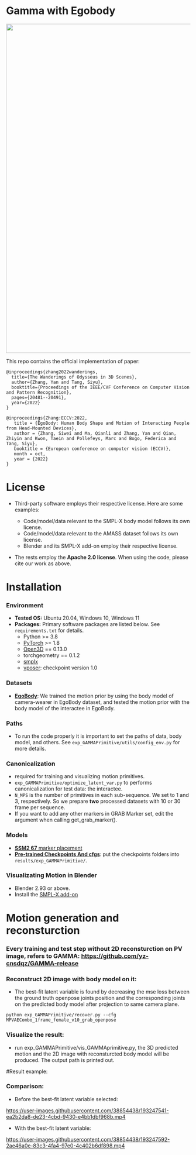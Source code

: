 # Gamma with Egobody

<p align="center">
  <img width="900" height="auto" src="demo.gif">
</p>

This repo contains the official implementation of paper:

```
@inproceedings{zhang2022wanderings,
  title={The Wanderings of Odysseus in 3D Scenes},
  author={Zhang, Yan and Tang, Siyu},
  booktitle={Proceedings of the IEEE/CVF Conference on Computer Vision and Pattern Recognition},
  pages={20481--20491},
  year={2022}
}
```
```
@inproceedings{Zhang:ECCV:2022,
   title = {EgoBody: Human Body Shape and Motion of Interacting People from Head-Mounted Devices},
   author = {Zhang, Siwei and Ma, Qianli and Zhang, Yan and Qian, Zhiyin and Kwon, Taein and Pollefeys, Marc and Bogo, Federica and Tang, Siyu},
   booktitle = {European conference on computer vision (ECCV)},
   month = oct,
   year = {2022}
}
```


# License
* Third-party software employs their respective license. Here are some examples:
    * Code/model/data relevant to the SMPL-X body model follows its own license.
    * Code/model/data relevant to the AMASS dataset follows its own license.
    * Blender and its SMPL-X add-on employ their respective license.

* The rests employ the **Apache 2.0 license**. When using the code, please cite our work as above.




# Installation

### Environment
* **Tested OS:** Ubuntu 20.04, Windows 10, Windows 11
* **Packages:** Primary software packages are listed below. See `requirements.txt` for details.
    * Python >= 3.8
    * [PyTorch](https://pytorch.org) >= 1.8
    * [Open3D](http://www.open3d.org) == 0.13.0
    * torchgeometry == 0.1.2
    * [smplx](https://smpl-x.is.tue.mpg.de)
    * [vposer](https://github.com/nghorbani/human_body_prior): checkpoint version 1.0


### Datasets
* [**EgoBody**](https://amass.is.tue.mpg.de): We trained the motion prior by using the body model of camera-wearer in EgoBody dataset, and tested the motion prior with the body model of the interactee in EgoBody. 

### Paths
* To run the code properly it is important to set the paths of data, body model, and others. See `exp_GAMMAPrimitive/utils/config_env.py` for more details.

### Canonicalization
* required for training and visualizing motion primitives.
* `exp_GAMMAPrimitive/optimize_latent_var.py` to performs canonicalization for test data: the interactee. 
* `N_MPS` is the number of primitives in each sub-sequence. We set to 1 and 3, respectively. So we prepare **two** processed datasets with 10 or 30 frame per sequence.
* If you want to add any other markers in GRAB Marker set, edit the argument when calling get_grab_marker(). 

### Models
* [**SSM2 67** marker placement](https://drive.google.com/file/d/1ozQuVjXoDLiZ3YGV-7RpauJlunPfcx_d/view?usp=sharing)
* [**Pre-trained Checkpoints And cfgs**](https://drive.google.com/drive/folders/15IVBvXWmSvRlsspgomtLiwqj3iOZClSX?usp=sharing): put the checkpoints folders into `results/exp_GAMMAPrimitive/`. 

### Visualizating Motion in Blender
* Blender 2.93 or above.
* Install the [SMPL-X add-on](https://www.youtube.com/watch?v=DY2k29Jef94)

# Motion generation and reconsturction

### Every training and test step without 2D reconsturction on PV image, refers to GAMMA: https://github.com/yz-cnsdqz/GAMMA-release

### Reconstruct 2D image with body model on it:
* The best-fit latent variable is found by decreasing the mse loss between the ground truth openpose joints position and the corresponding joints on the predicted body model after projection to same camera plane.
```
python exp_GAMMAPrimitive/recover.py --cfg MPVAECombo_1frame_female_v10_grab_openpose
```
### Visualize the result:
* run exp_GAMMAPrimitive/vis_GAMMAprimitive.py, the 3D predicted motion and the 2D image with reconsturcted body model will be produced. The output path is printed out. 

#Result example:

### Comparison:
* Before the best-fit latent variable selected: 



https://user-images.githubusercontent.com/38854438/193247541-ea2b2da8-de23-4cbd-9430-e4bb1dbf968b.mp4

* With the best-fit latent variable:



https://user-images.githubusercontent.com/38854438/193247592-2ae46a0e-83c3-4fa4-97e0-4c402b6df898.mp4



